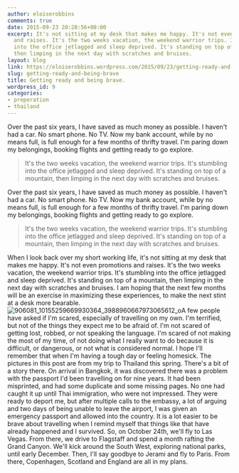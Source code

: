 ```yaml
---
author: eloiserobbins
comments: true
date: 2015-09-23 20:28:56+00:00
excerpt: It's not sitting at my desk that makes me happy. It's not even promotions
  and raises. It's the two weeks vacation, the weekend warrior trips. It's stumbling
  into the office jetlagged and sleep deprived. It's standing on top of a mountain,
  then limping in the next day with scratches and bruises.
layout: blog
link: https://eloiserobbins.wordpress.com/2015/09/23/getting-ready-and-being-brave/
slug: getting-ready-and-being-brave
title: Getting ready and being brave.
wordpress_id: 9
categories:
- preperation
- thailand
---
```


Over the past six years, I have saved as much money as possible. I haven't had a car. No smart phone. No TV. Now my bank account, while by no means full, is full enough for a few months of thrifty travel. I'm paring down my belongings, booking flights and getting ready to go explore.  
<blockquote>It's the two weeks vacation, the weekend warrior trips. It's stumbling into the office jetlagged and sleep deprived. It's standing on top of a mountain, then limping in the next day with scratches and bruises. </blockquote>


Over the past six years, I have saved as much money as possible. I haven't had a car. No smart phone. No TV. Now my bank account, while by no means full, is full enough for a few months of thrifty travel. I'm paring down my belongings, booking flights and getting ready to go explore.  
<blockquote>It's the two weeks vacation, the weekend warrior trips. It's stumbling into the office jetlagged and sleep deprived. It's standing on top of a mountain, then limping in the next day with scratches and bruises. </blockquote>

When I look back over my short working life, it's not sitting at my desk that makes me happy. It's not even promotions and raises. It's the two weeks vacation, the weekend warrior trips. It's stumbling into the office jetlagged and sleep deprived. It's standing on top of a mountain, then limping in the next day with scratches and bruises. I am hoping that the next few months will be an exercise in maximizing these experiences, to make the next stint at a desk more bearable.
![906081_10155259669930364_3988960667973065612_o](https://eloiserobbins.files.wordpress.com/2015/09/906081_10155259669930364_3988960667973065612_o.jpg?w=169)A few people have asked if I'm scared, especially of travelling on my own. I'm terrified, but not of the things they expect me to be afraid of. I'm not scared of getting lost, robbed, or not speaking the language. I'm scared of not making the most of my time, of not doing what I really want to do because it is difficult, or dangerous, or not what is considered normal. I hope I'll remember that when I'm having a tough day or feeling homesick.
The pictures in this post are from my trip to Thailand this spring. There's a bit of a story there. On arrival in Bangkok, it was discovered there was a problem with the passport I'd been travelling on for nine years. It had been misprinted, and had some duplicate and some missing pages. No one had caught it up until Thai immigration, who were not impressed. They were ready to deport me, but after multiple calls to the embassy, a lot of arguing and two days of being unable to leave the airport, I was given an emergency passport and allowed into the country. It is a lot easier to be brave about travelling when I remind myself that things like that have already happened and I survived.
So, on October 24th, we'll fly to Las Vegas. From there, we drive to Flagstaff and spend a month rafting the Grand Canyon. We'll kick around the South West, exploring national parks, until early December. Then, I'll say goodbye to Jerami and fly to Paris. From there, Copenhagen, Scotland and England are all in my plans.
